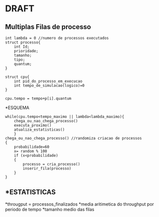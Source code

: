DRAFT
=========

Multiplas Filas de processo
--------
```
int lambda = 0 //numero de processos executados
struct processo{
	int Id;
	prioridade;
	tamanho;
	tipo;
	quantum;
}

struct cpu{
	int pid_do_processo_em_execucao
	int tempo_de_simulacao(logico)=0
}

cpu.tempo = tempo+p[i].quantum
```

*ESQUEMA
```
while(cpu.tempo<tempo_maximo || lambda<lambda_maximo){
	chega_ou_nao_chega_processo()
	executa_proximo()
	atualiza_estatisticas()
	}
chega_ou_nao_chega_processo() //randomiza criacao de processos
{
	probabilidade=60
	x= random % 100
	if (x<probabilidade)
	{
		processo = cria_processo()
		inserir_fila(processo)
	}
}
```
*ESTATISTICAS
-------
*througput = processos_finalizados
*media aritimetica do throughput por periodo de tempo
*tamanho medio das filas













